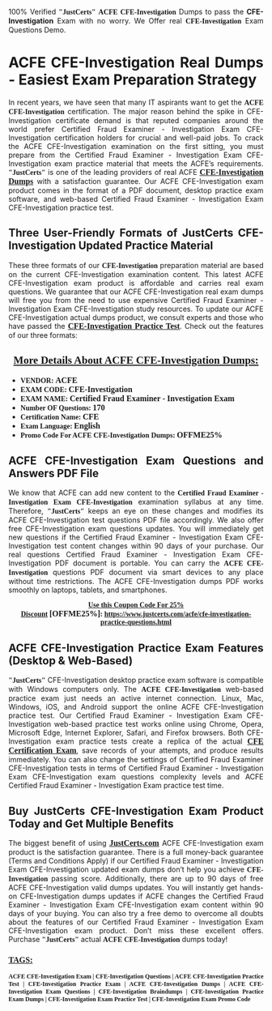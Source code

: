 <p style="text-align: justify;">100% Verified <span style="font-size:14px;"><span style="font-family:Georgia,serif;"><strong>"JustCerts"</strong></span></span> <span style="font-family:Georgia,serif;"><strong>ACFE CFE-Investigation</strong></span> Dumps to pass the <strong>CFE-Investigation</strong> Exam with no worry. We Offer real <span style="font-family:Georgia,serif;"><strong>CFE-Investigation</strong></span> Exam Questions Demo.</p>

<h1 style="text-align: justify;"><strong>ACFE CFE-Investigation Real Dumps - Easiest Exam Preparation Strategy</strong></h1>

<p style="text-align: justify;">In recent years, we have seen that many IT aspirants want to get the <span style="font-family:Georgia,serif;"><strong>ACFE CFE-Investigation</strong></span> certification. The major reason behind the spike in CFE-Investigation certificate demand is that reputed companies around the world prefer Certified Fraud Examiner - Investigation Exam CFE-Investigation certification holders for crucial and well-paid jobs. To crack the ACFE CFE-Investigation examination on the first sitting, you must prepare from the Certified Fraud Examiner - Investigation Exam CFE-Investigation exam practice material that meets the ACFE’s requirements. <span style="font-size:14px;"><span style="font-family:Georgia,serif;"><strong>"JustCerts"</strong></span></span> is one of the leading providers of real ACFE <a href="https://www.justcerts.com/acfe/cfe-investigation-practice-questions.html"><span style="font-size:16px;"><u><span style="font-family:Georgia,serif;"><strong>CFE-Investigation Dumps</strong></span></u></span></a> with a satisfaction guarantee. Our ACFE CFE-Investigation exam product comes in the format of a PDF document, desktop practice exam software, and web-based Certified Fraud Examiner - Investigation Exam CFE-Investigation practice test.</p>

<h2 style="text-align: justify;"><strong>Three User-Friendly Formats of JustCerts CFE-Investigation Updated Practice Material</strong></h2>

<p style="text-align: justify;">These three formats of our <span style="font-family:Georgia,serif;"><strong>CFE-Investigation </strong></span> preparation material are based on the current CFE-Investigation examination content. This latest ACFE CFE-Investigation exam product is affordable and carries real exam questions. We guarantee that our ACFE CFE-Investigation real exam dumps will free you from the need to use expensive Certified Fraud Examiner - Investigation Exam CFE-Investigation study resources. To update our ACFE CFE-Investigation actual dumps product, we consult experts and those who have passed the <a href="https://www.justcerts.com/acfe/cfe-investigation-practice-questions.html"><u><span style="font-size:16px;"><span style="font-family:Georgia,serif;"><strong>CFE-Investigation Practice Test</strong></span></span></u></a>. Check out the features of our three formats:</p>

<h2 style="text-align: center;"><u><strong><span style="font-family:Georgia,serif;">More Details About ACFE CFE-Investigation Dumps:</span></strong></u></h2>

<ul>
	<li style="text-align: justify;"><span style="font-size:14px;"><span style="font-family:Georgia,serif;"><strong>VENDOR: </strong></span></span><span style="font-size:16px;"><span style="font-family:Georgia,serif;"><strong>ACFE</strong></span></span></li>
	<li style="text-align: justify;"><span style="font-size:14px;"><span style="font-family:Georgia,serif;"><strong>EXAM CODE: </strong></span></span><span style="font-size:16px;"><span style="font-family:Georgia,serif;"><strong>CFE-Investigation</strong></span></span></li>
	<li style="text-align: justify;"><span style="font-size:14px;"><span style="font-family:Georgia,serif;"><strong>EXAM NAME: </strong></span></span><span style="font-size:16px;"><span style="font-family:Georgia,serif;"><strong>Certified Fraud Examiner - Investigation Exam</strong></span></span></li>
	<li style="text-align: justify;"><span style="font-size:14px;"><span style="font-family:Georgia,serif;"><strong>Number OF Questions: </strong></span></span><span style="font-size:16px;"><span style="font-family:Georgia,serif;"><strong>170</strong></span></span></li>
	<li style="text-align: justify;"><span style="font-size:14px;"><span style="font-family:Georgia,serif;"><strong>Certification Name: </strong></span></span><span style="font-size:16px;"><span style="font-family:Georgia,serif;"><strong>CFE</strong></span></span></li>
	<li style="text-align: justify;"><span style="font-size:14px;"><span style="font-family:Georgia,serif;"><strong>Exam Language: </strong></span></span><span style="font-size:16px;"><span style="font-family:Georgia,serif;"><strong>English</strong></span></span></li>
	<li style="text-align: justify;"><span style="font-size:14px;"><span style="font-family:Georgia,serif;"><strong>Promo Code For ACFE CFE-Investigation Dumps: </strong></span></span><span style="font-size:16px;"><span style="font-family:Georgia,serif;"><strong>OFFME25%</strong></span></span></li>
</ul>

<h2 style="text-align: justify;"><strong>ACFE CFE-Investigation Exam Questions and Answers PDF File</strong></h2>

<p style="text-align: justify;">We know that ACFE can add new content to the <span style="font-family:Georgia,serif;"><strong>Certified Fraud Examiner - Investigation Exam CFE-Investigation</strong></span> examination syllabus at any time. Therefore, <span style="font-size:14px;"><span style="font-family:Georgia,serif;"><strong>"JustCerts"</strong></span></span> keeps an eye on these changes and modifies its ACFE CFE-Investigation test questions PDF file accordingly. We also offer free CFE-Investigation exam questions updates. You will immediately get new questions if the Certified Fraud Examiner - Investigation Exam CFE-Investigation test content changes within 90 days of your purchase. Our real questions Certified Fraud Examiner - Investigation Exam CFE-Investigation PDF document is portable. You can carry the <span style="font-family:Georgia,serif;"><strong>ACFE CFE-Investigation</strong></span> questions PDF document via smart devices to any place without time restrictions. The ACFE CFE-Investigation dumps PDF works smoothly on laptops, tablets, and smartphones.</p>

<p style="text-align: center;"><span style="font-size:14px;"><span style="font-family:Georgia,serif;"><strong><u>Use this Coupon Code For 25% Discount</u> </strong></span></span><span style="font-size:16px;"><span style="font-family:Georgia,serif;"><strong>[OFFME25%]</strong></span></span><span style="font-size:14px;"><span style="font-family:Georgia,serif;"><strong>: <u><a href="https://www.justcerts.com/acfe/cfe-investigation-practice-questions.html">https://www.justcerts.com/acfe/cfe-investigation-practice-questions.html</a></u></strong></span></span></p>

<h2 style="text-align: justify;"><strong>ACFE CFE-Investigation Practice Exam Features (Desktop & Web-Based)</strong></h2>

<p style="text-align: justify;"><span style="font-size:14px;"><span style="font-family:Georgia,serif;"><strong>"JustCerts"</strong></span></span> CFE-Investigation desktop practice exam software is compatible with Windows computers only. The <span style="font-family:Georgia,serif;"><strong>ACFE CFE-Investigation</strong></span> web-based practice exam just needs an active internet connection. Linux, Mac, Windows, iOS, and Android support the online ACFE CFE-Investigation practice test. Our Certified Fraud Examiner - Investigation Exam CFE-Investigation web-based practice test works online using Chrome, Opera, Microsoft Edge, Internet Explorer, Safari, and Firefox browsers. Both CFE-Investigation exam practice tests create a replica of the actual <u><a href="https://www.justcerts.com/acfe/cfe-certification-exams.html"><span style="font-size:16px;"><span style="font-family:Georgia,serif;"><strong>CFE Certification Exam</strong></span></span></a></u>, save records of your attempts, and produce results immediately. You can also change the settings of Certified Fraud Examiner CFE-Investigation tests in terms of Certified Fraud Examiner - Investigation Exam CFE-Investigation exam questions complexity levels and ACFE Certified Fraud Examiner - Investigation Exam practice test time.</p>

<h2 style="text-align: justify;"><strong>Buy JustCerts CFE-Investigation Exam Product Today and Get Multiple Benefits</strong></h2>

<p style="text-align: justify;">The biggest benefit of using <a href="https://www.justcerts.com/"><u><span style="font-size:16px;"><span style="font-family:Georgia,serif;"><strong>JustCerts.com</strong></span></span></u></a> ACFE CFE-Investigation exam product is the satisfaction guarantee. There is a full money-back guarantee (Terms and Conditions Apply) if our Certified Fraud Examiner - Investigation Exam CFE-Investigation updated exam dumps don’t help you achieve <span style="font-family:Georgia,serif;"><strong>CFE-Investigation </strong></span> passing score. Additionally, there are up to 90 days of free ACFE CFE-Investigation valid dumps updates. You will instantly get hands-on CFE-Investigation dumps updates if ACFE changes the Certified Fraud Examiner - Investigation Exam CFE-Investigation exam content within 90 days of your buying. You can also try a free demo to overcome all doubts about the features of our Certified Fraud Examiner - Investigation Exam CFE-Investigation exam product. Don’t miss these excellent offers. Purchase <span style="font-size:14px;"><span style="font-family:Georgia,serif;"><strong>"JustCerts"</strong></span></span> actual <span style="font-family:Georgia,serif;"><strong>ACFE CFE-Investigation</strong></span> dumps today!</p>

<h3 style="text-align: justify;"><u><span style="font-size:16px;"><span style="font-family:Georgia,serif;"><strong>TAGS:</strong></span></span></u></h3>

<p style="text-align: justify;"><span style="font-size:12px;"><span style="font-family:Georgia,serif;"><strong>ACFE CFE-Investigation Exam | CFE-Investigation Questions | ACFE CFE-Investigation Practice Test | CFE-Investigation Practice Exam | ACFE CFE-Investigation Dumps | ACFE CFE-Investigation Exam Questions | CFE-Investigation Braindumps | CFE-Investigation Practice Exam Dumps | CFE-Investigation Exam Practice Test | CFE-Investigation Exam Promo Code </strong></span></span></p>
